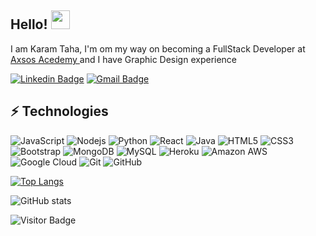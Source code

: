 ## Hello! <img src="https://raw.githubusercontent.com/aemmadi/aemmadi/master/wave.gif" width="30">

I am Karam Taha, I'm om my way on becoming a FullStack Developer at <a href="https://axsos.academy/">Axsos Acedemy </a> and I have Graphic Design experience

[![Linkedin Badge](https://img.shields.io/badge/-karamtaha-blue?style=flat-square&logo=Linkedin&logoColor=white&link=https://www.linkedin.com/in/karamtaha/)](https://www.linkedin.com/in/karamtaha/)
[![Gmail Badge](https://img.shields.io/badge/-karamtaha15@gmail.com-c14438?style=flat-square&logo=Gmail&logoColor=white&link=mailto:karamtaha15@gmail.com)](mailto:karamtaha15.com)

## ⚡ Technologies

![JavaScript](https://img.shields.io/badge/-JavaScript-black?style=flat-square&logo=javascript)
![Nodejs](https://img.shields.io/badge/-Nodejs-black?style=flat-square&logo=Node.js)
![Python](https://img.shields.io/badge/-Python-black?style=flat-square&logo=Python)
![React](https://img.shields.io/badge/-React-black?style=flat-square&logo=react)
![Java](https://img.shields.io/badge/-java-E34A86?style=flat-square&logo=java)
![HTML5](https://img.shields.io/badge/-HTML5-E34F26?style=flat-square&logo=html5&logoColor=white)
![CSS3](https://img.shields.io/badge/-CSS3-1572B6?style=flat-square&logo=css3)
![Bootstrap](https://img.shields.io/badge/-Bootstrap-563D7C?style=flat-square&logo=bootstrap)
![MongoDB](https://img.shields.io/badge/-MongoDB-black?style=flat-square&logo=mongodb)
![MySQL](https://img.shields.io/badge/-MySQL-black?style=flat-square&logo=mysql)
![Heroku](https://img.shields.io/badge/-Heroku-430098?style=flat-square&logo=heroku)
![Amazon AWS](https://img.shields.io/badge/Amazon%20AWS-232F3E?style=flat-square&logo=amazon-aws)
![Google Cloud](https://img.shields.io/badge/Google%20Cloud-black?style=flat-square&logo=google-cloud)
![Git](https://img.shields.io/badge/-Git-black?style=flat-square&logo=git)
![GitHub](https://img.shields.io/badge/-GitHub-181717?style=flat-square&logo=github)

[![Top Langs](https://github-readme-stats.vercel.app/api/top-langs/?username=karam-taha)](https://github.com/anuraghazra/github-readme-stats)

![GitHub stats](https://github-readme-stats.vercel.app/api?username=karam-taha&show_icons=true)  

![Visitor Badge](https://visitor-badge.laobi.icu/badge?page_id=karam-taha.karam-taha)
